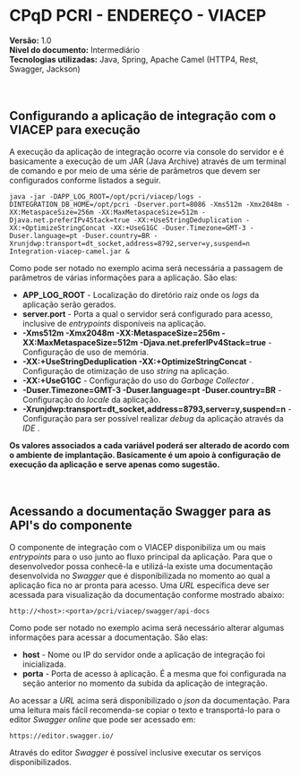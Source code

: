 CPqD PCRI - ENDEREÇO - VIACEP
=

**Versão:** 1.0<br />
**Nivel do documento:** Intermediário<br />
**Tecnologias utilizadas:** Java, Spring, Apache Camel (HTTP4, Rest, Swagger, Jackson)<br />
<br />
<br />


Configurando a aplicação de integração com o VIACEP para execução
-

A execução da aplicação de integração ocorre via console do servidor e é basicamente a execução de um JAR (Java Archive) através de um terminal de comando e por meio de uma série de parâmetros que devem ser configurados conforme listados a seguir.

```
java -jar -DAPP_LOG_ROOT=/opt/pcri/viacep/logs -DINTEGRATION_DB_HOME=/opt/pcri -Dserver.port=8086 -Xms512m -Xmx2048m -XX:MetaspaceSize=256m -XX:MaxMetaspaceSize=512m -Djava.net.preferIPv4Stack=true -XX:+UseStringDeduplication -XX:+OptimizeStringConcat -XX:+UseG1GC -Duser.Timezone=GMT-3 -Duser.language=pt -Duser.country=BR -Xrunjdwp:transport=dt_socket,address=8792,server=y,suspend=n Integration-viacep-camel.jar &
```

Como pode ser notado no exemplo acima será necessária a passagem de parâmetros de várias informações para a aplicação. São elas:
* **APP_LOG_ROOT** - Localização do diretório raiz onde os  _logs_  da aplicação serão gerados.
* **server.port** - Porta a qual o servidor será configurado para acesso, inclusive de  _entrypoints_  disponíveis na aplicação.
* **-Xms512m -Xmx2048m -XX:MetaspaceSize=256m -XX:MaxMetaspaceSize=512m -Djava.net.preferIPv4Stack=true** - Configuração de uso de memória.
* **-XX:+UseStringDeduplication -XX:+OptimizeStringConcat** - Configuração de otimização de uso  _string_  na aplicação.
* **-XX:+UseG1GC** - Configuração do uso do  _Garbage Collector_ .
* **-Duser.Timezone=GMT-3 -Duser.language=pt -Duser.country=BR** - Configuração do  _locale_  da aplicação.
* **-Xrunjdwp:transport=dt_socket,address=8793,server=y,suspend=n** - Configuração para ser possível realizar  _debug_  da aplicação através da  _IDE_ .

**Os valores associados a cada variável poderá ser alterado de acordo com o ambiente de implantação. Basicamente é um apoio à configuração de execução da aplicação e serve apenas como sugestão.**
<br />
<br />
<br />

Acessando a documentação Swagger para as API's do componente
-

O componente de integração com o VIACEP disponibiliza um ou mais  _entrypoints_  para o uso junto ao fluxo principal da aplicação. Para que o desenvolvedor possa conhecê-la e utilizá-la existe uma documentação desenvolvida no  _Swagger_  que é disponibilizada no momento ao qual a aplicação fica no ar pronta para acesso. Uma  _URL_  específica deve ser acessada para visualização da documentação conforme mostrado abaixo:

```
http://<host>:<porta>/pcri/viacep/swagger/api-docs
```

Como pode ser notado no exemplo acima será necessário alterar algumas informações para acessar a documentação. São elas:
* **host** - Nome ou IP do servidor onde a aplicação de integração foi inicializada.
* **porta** - Porta de acesso à aplicação. É a mesma que foi configurada na seção anterior no momento da subida da aplicação de integração.

Ao acessar a  _URL_  acima será disponibilizado o  _json_  da documentação. Para uma leitura mais fácil recomenda-se copiar o texto e transportá-lo para o editor  _Swagger online_  que pode ser acessado em:

```
https://editor.swagger.io/
```

Através do editor  _Swagger_  é possível inclusive executar os serviços disponibilizados.
<br />
<br />
<br />